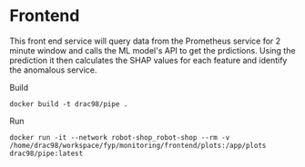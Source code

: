 # Frontend

This front end service will query data from the Prometheus service for
2 minute window and calls the ML model's API to get the prdictions.
Using the prediction it then calculates the SHAP values for each
feature and identify the anomalous service.

Build
```
docker build -t drac98/pipe .
```

Run
```
docker run -it --network robot-shop_robot-shop --rm -v /home/drac98/workspace/fyp/monitoring/frontend/plots:/app/plots drac98/pipe:latest
```